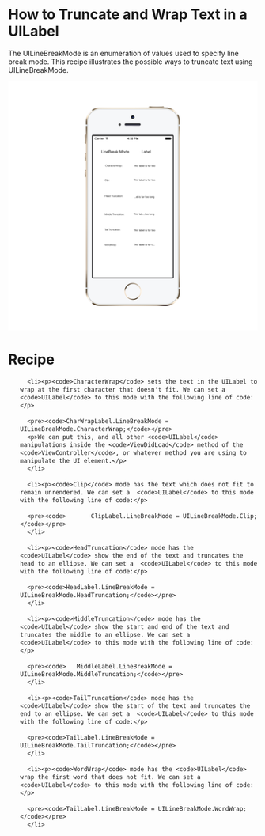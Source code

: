 How to Truncate and Wrap Text in a UILabel
=========================================

The UILineBreakMode is an enumeration of values used to specify line break mode. This recipe illustrates the possible ways to truncate text using UILineBreakMode. 

![UILabel Example](/UILabelExample/Screenshots/UILabelScreenshot.png)

Recipe
=====

<ol>

      <li><p><code>CharacterWrap</code> sets the text in the UILabel to wrap at the first character that doesn't fit. We can set a <code>UILabel</code> to this mode with the following line of code:</p>
      
      <pre><code>CharWrapLabel.LineBreakMode = UILineBreakMode.CharacterWrap;</code></pre>
      <p>We can put this, and all other <code>UILabel</code> manipulations inside the <code>ViewDidLoad</code> method of the <code>ViewController</code>, or whatever method you are using to manipulate the UI element.</p>
      </li>
      
      <li><p><code>Clip</code> mode has the text which does not fit to remain unrendered. We can set a  <code>UILabel</code> to this mode with the following line of code:</p>
      
      <pre><code>		ClipLabel.LineBreakMode = UILineBreakMode.Clip;</code></pre>
      </li>
      
      <li><p><code>HeadTruncation</code> mode has the <code>UILabel</code> show the end of the text and truncates the head to an ellipse. We can set a  <code>UILabel</code> to this mode with the following line of code:</p>
      
      <pre><code>HeadLabel.LineBreakMode = UILineBreakMode.HeadTruncation;</code></pre>
      </li>
      
      <li><p><code>MiddleTruncation</code> mode has the <code>UILabel</code> show the start and end of the text and truncates the middle to an ellipse. We can set a  <code>UILabel</code> to this mode with the following line of code:</p>
      
      <pre><code>	MiddleLabel.LineBreakMode = UILineBreakMode.MiddleTruncation;</code></pre>
      </li>
      
      <li><p><code>TailTruncation</code> mode has the <code>UILabel</code> show the start of the text and truncates the end to an ellipse. We can set a  <code>UILabel</code> to this mode with the following line of code:</p>
      
      <pre><code>TailLabel.LineBreakMode = UILineBreakMode.TailTruncation;</code></pre>
      </li>
      
      <li><p><code>WordWrap</code> mode has the <code>UILabel</code> wrap the first word that does not fit. We can set a  <code>UILabel</code> to this mode with the following line of code:</p>
       
      <pre><code>TailLabel.LineBreakMode = UILineBreakMode.WordWrap;</code></pre>
      </li>
		
		
</ol>
